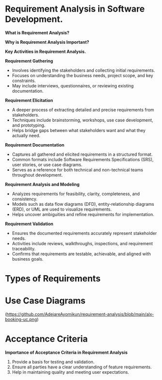 # Requirement Analysis in Software Development.
**What is Requirement Analysis?**

**Why is Requirement Analysis Important?**

**Key Activities in Requirement Analysis.**

**Requirement Gathering**
  - Involves identifying the stakeholders and collecting initial requirements.
  - Focuses on understanding the business needs, project scope, and key constraints.
  - May include interviews, questionnaires, or reviewing existing documentation.

**Requirement Elicitation**
  - A deeper process of extracting detailed and precise requirements from stakeholders.
  - Techniques include brainstorming, workshops, use case development, and prototyping.
  - Helps bridge gaps between what stakeholders want and what they actually need.

**Requirement Documentation**
  - Captures all gathered and elicited requirements in a structured format.
  - Common formats include Software Requirements Specifications (SRS), user stories, or use case diagrams.
  - Serves as a reference for both technical and non-technical teams throughout development.

**Requirement Analysis and Modeling**
  - Analyzes requirements for feasibility, clarity, completeness, and consistency.
  - Models such as data flow diagrams (DFD), entity-relationship diagrams (ERD), or UML are used to visualize requirements.
  - Helps uncover ambiguities and refine requirements for implementation.

**Requirement Validation**
  - Ensures the documented requirements accurately represent stakeholder needs.
  - Activities include reviews, walkthroughs, inspections, and requirement traceability.
  - Confirms that requirements are testable, achievable, and aligned with business goals.

# Types of Requirements

# Use Case Diagrams
(https://github.com/AdejareAyomikun/requirement-analysis/blob/main/alx-booking-uc.png)

# Acceptance Criteria
**Importance of Acceptance Criteria in Requirement Analysis**
1. Provide a basis for testing and validation.
2. Ensure all parties have a clear understanding of feature requirements.
3. Help in maintaining quality and meeting user expectations.
